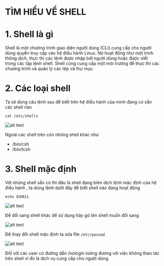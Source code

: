 # TÌM HIỂU VỀ SHELL

# 1. Shell là gì 
Shell là một chương trình giao diện người dùng (CLI) cung cấp cho người dùng quyền truy cập vào hệ điều hành Linux. Nó hoạt động như một trình thông dịch, thực thi các lệnh được nhập bởi người dùng hoặc được viết trong các tập lệnh shell. Shell cũng cung cấp một môi trường để thực thi các chương trình và quản lý các tệp và thư mục.

# 2. Các loại shell
Ta sẽ dùng câu lệnh sau để biết trên hệ điều hành của mình đang có sẵn các shell nào 

```
cat /etc/shells
```
![alt text](../imgs/1.png)

Ngoài các shell trên còn những shell khác như 
- /bin/csh
- /bin/tcsh

# 3. Shell mặc định

Với những shell sẵn có thì đâu là shell đang biên dịch lệnh mặc định của hệ điều hành , ta dùng lệnh dưới đây để biết shell nào đang hoạt động 

```
echo $SHELL
```
![alt text](../imgs/2.png)

Để đổi sang shell khác để sử dụng hãy gõ tên shell muốn đổi sang 

![alt text](../imgs/3.png)

Để thay đổi shell mặc định ta sửa file `/etc/passwd `

![alt text](../imgs/4.png)

Đối với các user có đường dẫn /nologin tương đương với việc không thao tác trên shell vì đó là dịch vụ cung cấp cho người dùng

